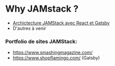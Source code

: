 # Why JAMstack ?

- [Archictecture JAMStack avec React et Gatsby](https://github.com/yann-yinn/why-jamstack/blob/master/JAMStack-with-react-and-gastby.md)
- D'autres à venir 


### Portfolio de sites JAMStack:

- https://www.smashingmagazine.com/ 
- https://www.shopflamingo.com/ (Gatsby)
